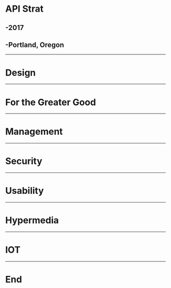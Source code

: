 # API Strat
## -2017
## -Portland, Oregon

---
# Design 

---
# For the Greater Good

---
# Management

---
# Security

---
# Usability

---
# Hypermedia

---
# IOT

---
# End

